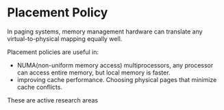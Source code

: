 # Placement Policy
In paging systems, memory management hardware can translate any virtual-to-physical mapping equally well. 

Placement policies are useful in:
* NUMA(non-uniform memory access) multiprocessors, any processor can access entire memory, but local memory is faster.
* improving cache performance. Choosing physical pages that minimize cache conflicts. 

These are active research areas

